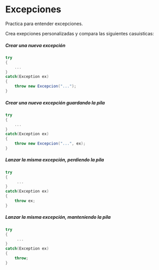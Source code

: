 # Excepciones

Practica para entender excepciones.

Crea exepciones personalizadas y compara las siguientes casuisticas:

##### Crear una nueva excepción

```csharp
try
{
    ...
}
catch(Exception ex)
{
    throw new Excepcion("...");
}
``` 

##### Crear una nueva excepción guardando la pila

```csharp
try
{
    ...
}
catch(Exception ex)
{
    throw new Excepcion("...", ex);
}
``` 

##### Lanzar la misma excepción, perdiendo la pila

```csharp
try
{
     ...
}
catch(Exception ex)
{
    throw ex;
}
``` 

##### Lanzar la misma excepción, manteniendo la pila

```csharp
try
{
     ...
}
catch(Exception ex)
{
    throw;
}
``` 



